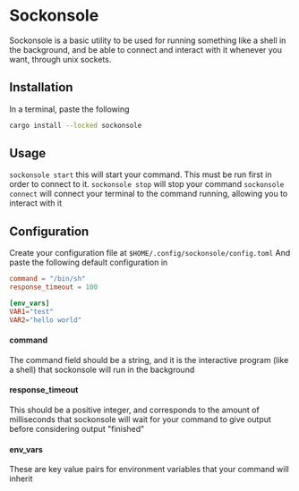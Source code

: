 # Sockonsole
Sockonsole is a basic utility to be used for running something like a shell in the background, and be able to connect and interact with it whenever you want, through unix sockets.
## Installation
In a terminal, paste the following
```sh
cargo install --locked sockonsole
```
## Usage
`sockonsole start` this will start your command. This must be run first in order to connect to it.
`sockonsole stop` will stop your command
`sockonsole connect` will connect your terminal to the command running, allowing you to interact with it
## Configuration
Create your configuration file at `$HOME/.config/sockonsole/config.toml`
And paste the following default configuration in
```toml
command = "/bin/sh"
response_timeout = 100

[env_vars]
VAR1="test"
VAR2="hello world"
```

#### command
The command field should be a string, and it is the interactive program (like a shell) that sockonsole will run in the background
#### response_timeout
This should be a positive integer, and corresponds to the amount of milliseconds that sockonsole will wait for your command to give output before considering output "finished"
#### env_vars
These are key value pairs for environment variables that your command will inherit